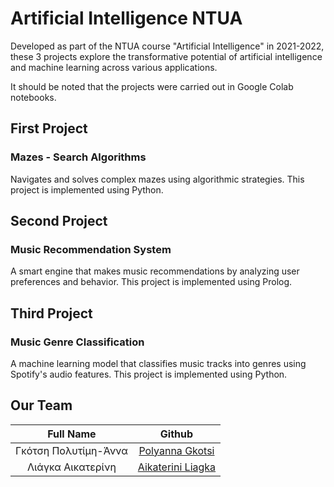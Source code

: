 # Artificial Intelligence NTUA
Developed as part of the NTUA course "Artificial Intelligence" in 2021-2022, these 3 projects explore the transformative potential of artificial intelligence and machine learning across various applications.

It should be noted that the projects were carried out in Google Colab notebooks.

## First Project
### Mazes - Search Algorithms
Navigates and solves complex mazes using algorithmic strategies.
This project is implemented using Python.

## Second Project
### Music Recommendation System
A smart engine that makes music recommendations by analyzing user preferences and behavior.
This project is implemented using Prolog.

## Third Project
### Music Genre Classification
A machine learning model that classifies music tracks into genres using Spotify's audio features.
This project is implemented using Python.

## Our Team
Full Name| Github
| :---: | :---:
Γκότση Πολυτίμη-Άννα  | [Polyanna Gkotsi](https://github.com/PolyannaG)
Λιάγκα Αικατερίνη  | [Aikaterini Liagka](https://github.com/LiagkaAikaterini)
